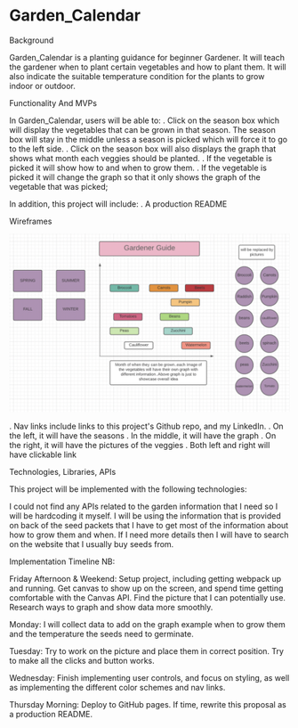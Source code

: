 
# Garden_Calendar

Background

Garden_Calendar is a planting guidance for beginner Gardener.
It will teach the gardener when to plant certain vegetables and how to plant
them. It will also indicate the suitable temperature condition for the plants to
grow indoor or outdoor.

Functionality And MVPs

In Garden_Calendar, users will be able to:
. Click on the season box which will display the vegetables that
  can be grown in that season. The season box will stay in the middle unless a
  season is picked which will force it to go to the left side.
. Click on the season box will also displays the graph that shows what month
  each veggies should be planted.
. If the vegetable is picked it will show how to and when to grow them.
. If the vegetable is picked it will change the graph so that it only shows the
  graph of the vegetable that was picked;

 In addition, this project will include:
. A production README

Wireframes

<img src="images/initial.png">


. Nav links include links to this project's Github repo, and my LinkedIn.
. On the left, it will have the seasons
. In the middle, it will have the graph
. On the right, it will have the pictures of the veggies
. Both left and right will have clickable link


Technologies, Libraries, APIs

This project will be implemented with the following technologies:

I could not find any APIs related to the garden information that I need so I will be hardcoding it myself.
I will be using the information that is provided on back of the seed packets that I have to get most of the information about how to grow them and when.
If I need more details then I will have to search on the website that I usually buy seeds from.

Implementation Timeline
NB:

Friday Afternoon & Weekend: Setup project, including getting webpack up and running. Get canvas to show up on the screen, and spend time getting comfortable with the Canvas API. Find the picture that I can potentially use. Research ways to graph and show data more smoothly.

Monday: I will collect data to add on the graph example when to grow them and the temperature the seeds need to germinate.

Tuesday: Try to work on the picture and place them in correct position. Try to make all the clicks and button works.


Wednesday: Finish implementing user controls, and focus on styling, as well as implementing the different color schemes and nav links.

Thursday Morning: Deploy to GitHub pages. If time, rewrite this proposal as a production README.











